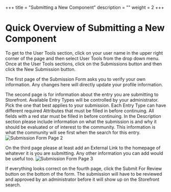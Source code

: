 +++
title = "Submitting a New Component"
description = ""
weight = 2
+++

# Quick Overview of Submitting a New Component

To get to the User Tools section, click on your user name in the upper right corner of the page and then select User Tools from the drop down menu. Once at the User Tools sections, click on the Submissions button and then click the New Submission button.

The first page of the Submission Form asks you to verify your own information. Any changes here will directly update your profile information.

The second page is for information about the entry you are submitting to Storefront. Available Entry Types will be controlled by your administrator. Pick the one that best applies to your submission. Each Entry Type can have different required Attributes that must be filled in before continuing. All fields with a red star must be filled in before continuing. In the Description section please include information on what the submission is and why it should be evaluated or of interest to the community. This information is what the community will see first when the search for this entry.
![Submission Form Page 2](../images/Screenshots/Submission%20Form%201.png)

On the third page please at least add an External Link to the homepage of whatever it is you are submitting. Any other information you can add would be useful too.
![Submission Form Page 3](../images/Screenshots/Submission%20Form%202.png)

If everything looks correct on the fourth page, click the Submit For Review button on the bottom of the form. The submission will have to be reviewed and approved by an administrator before it will show up on the Storefront search.
